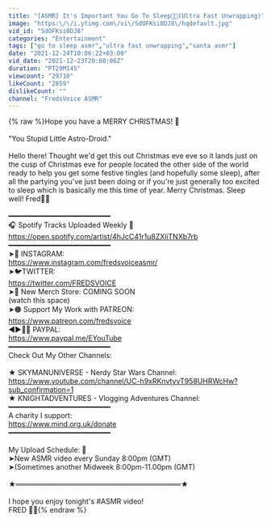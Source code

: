 ```yaml
---
title: "[ASMR] It's Important You Go To Sleep🎅🏻(Ultra Fast Unwrapping)"
image: "https:\/\/i.ytimg.com\/vi\/SdOFKsi0DJ8\/hqdefault.jpg"
vid_id: "SdOFKsi0DJ8"
categories: "Entertainment"
tags: ["go to sleep asmr","ultra fast unwrapping","santa asmr"]
date: "2021-12-24T10:06:22+03:00"
vid_date: "2021-12-23T20:00:06Z"
duration: "PT29M14S"
viewcount: "29710"
likeCount: "2859"
dislikeCount: ""
channel: "FredsVoice ASMR"
---
```

{% raw %}Hope you have a MERRY CHRISTMAS! 🎄<br /><br />&quot;You Stupid Little Astro-Droid.&quot;<br /><br />Hello there! Thought we'd get this out Christmas eve eve so it lands just on the cusp of Christmas eve for people located the other side of the world ready to help you get some festive tingles (and hopefully some sleep), after all the partying you've just been doing or if you're just generally too excited to sleep which is basically me this time of year. Merry Christmas. Sleep well! Fred🎅🏻<br /><br />━━━━━━━━━━━━━━━━━━━━━━━━<br />🎧 Spotify Tracks Uploaded Weekly 🎵<br /><a rel="nofollow" target="blank" href="https://open.spotify.com/artist/4hJcC41r1u8ZXliTNXb7rb">https://open.spotify.com/artist/4hJcC41r1u8ZXliTNXb7rb</a><br />━━━━━━━━━━━━━━━━━━━━━━━━<br />➤📸 INSTAGRAM: <br /><a rel="nofollow" target="blank" href="https://www.instagram.com/fredsvoiceasmr/">https://www.instagram.com/fredsvoiceasmr/</a><br />➤🐦TWITTER:<br /> <a rel="nofollow" target="blank" href="https://twitter.com/FREDSVOICE">https://twitter.com/FREDSVOICE</a><br />➤🛒 New Merch Store: COMING SOON <br />(watch this space) <br />➤🟠 Support My Work with PATREON: <br /><a rel="nofollow" target="blank" href="https://www.patreon.com/fredsvoice">https://www.patreon.com/fredsvoice</a><br />◄►🤝🏻 PAYPAL:<br /> <a rel="nofollow" target="blank" href="https://www.paypal.me/EYouTube">https://www.paypal.me/EYouTube</a><br />━━━━━━━━━━━━━━━━━━━━━━━━<br />Check Out My Other Channels:<br /><br />★  SKYMANUNIVERSE   - Nerdy Star Wars Channel: <br /><a rel="nofollow" target="blank" href="https://www.youtube.com/channel/UC-h9xRKnvtyvT958UHRWcHw?sub_confirmation=1">https://www.youtube.com/channel/UC-h9xRKnvtyvT958UHRWcHw?sub_confirmation=1</a><br />★  KNIGHTADVENTURES  - Vlogging Adventures Channel:<br />━━━━━━━━━━━━━━━━━━━━━━━━<br />A charity I support: <br /><a rel="nofollow" target="blank" href="https://www.mind.org.uk/donate">https://www.mind.org.uk/donate</a><br />━━━━━━━━━━━━━━━━━━━━━━━━<br /><br />My Upload Schedule: 🔔<br />➤New ASMR video every Sunday 8:00pm (GMT)<br />➤(Sometimes another Midweek 8:00pm-11.00pm (GMT)  <br /><br />★═════════════════════════════════★<br /><br />I hope you enjoy tonight's #ASMR video! <br />FRED 🙌🏻{% endraw %}
